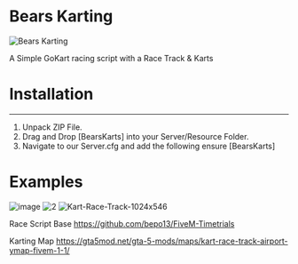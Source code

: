 # Bears Karting

![Bears Karting](https://user-images.githubusercontent.com/112611821/230702619-f02ee8a1-3fe1-4a9a-b6f6-0a0456d81a08.png)


A Simple GoKart racing script with a Race Track &amp; Karts


# Installation

---------------

1) Unpack ZIP File.
2) Drag and Drop [BearsKarts] into your Server/Resource Folder.
3) Navigate to our Server.cfg and add the following ensure [BearsKarts]


# Examples
![image](https://user-images.githubusercontent.com/112611821/230702358-68772a8f-0c70-4b6f-9828-0cac0eb29d21.png)
![2](https://user-images.githubusercontent.com/112611821/230702361-b17cb5e0-bcc6-441b-abc1-650ba0d63bfb.png)
![Kart-Race-Track-1024x546](https://user-images.githubusercontent.com/112611821/230702365-e05d330e-6eb7-4d9e-a824-6ce4664fa4af.png)






Race Script Base
https://github.com/bepo13/FiveM-Timetrials

Karting Map
https://gta5mod.net/gta-5-mods/maps/kart-race-track-airport-ymap-fivem-1-1/





